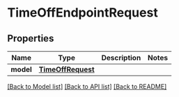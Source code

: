 # TimeOffEndpointRequest


## Properties
Name | Type | Description | Notes
------------ | ------------- | ------------- | -------------
**model** | [**TimeOffRequest**](TimeOffRequest.md) |  | 

[[Back to Model list]](../README.md#documentation-for-models) [[Back to API list]](../README.md#documentation-for-api-endpoints) [[Back to README]](../README.md)



